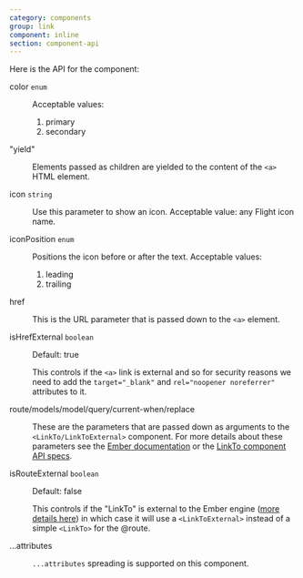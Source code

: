 ```yaml
---
category: components
group: link
component: inline
section: component-api
---
```


Here is the API for the component:

<dl class="dummy-component-props"><dt>color <code>enum</code></dt><dd><p>Acceptable values:</p><ol><li class="default">primary</li><li>secondary</li></ol></dd><dt>"yield"</dt><dd><p>Elements passed as children are yielded to the content of the <code>&lt;a&gt;</code> HTML element.</p></dd><dt>icon <code>string</code></dt><dd><p>Use this parameter to show an icon. Acceptable value: any Flight icon name.</p></dd><dt>iconPosition <code>enum</code></dt><dd><p>Positions the icon before or after the text. Acceptable values:</p><ol><li>leading</li><li class="default">trailing</li></ol></dd><dt>href</dt><dd><p>This is the URL parameter that is passed down to the <code>&lt;a&gt;</code> element.</p></dd><dt>isHrefExternal <code>boolean</code></dt><dd><p>Default: <span class="default">true</span></p><p>This controls if the <code>&lt;a&gt;</code> link is external and so for security reasons we need to add the <code>target="_blank"</code> and <code>rel="noopener noreferrer"</code> attributes to it.</p></dd><dt>route/models/model/query/current-when/replace</dt><dd><p>These are the parameters that are passed down as arguments to the <code>&lt;LinkTo/LinkToExternal&gt;</code> component. For more details about these parameters see the <a href="https://guides.emberjs.com/release/routing/linking-between-routes/#toc_the-linkto--component" target="_blank" rel="noopener noreferrer">Ember documentation</a> or the <a href="https://api.emberjs.com/ember/release/classes/Ember.Templates.components/methods/input?anchor=LinkTo" target="_blank" rel="noopener noreferrer">LinkTo component API specs</a>.</p></dd><dt>isRouteExternal <code>boolean</code></dt><dd><p>Default: <span class="default">false</span></p><p>This controls if the "LinkTo" is external to the Ember engine (<a href="https://ember-engines.com/docs/link-to-external" target="_blank" rel="noopener noreferrer">more details here</a>) in which case it will use a <code>&lt;LinkToExternal&gt;</code> instead of a simple <code>&lt;LinkTo&gt;</code> for the @route.</p></dd><dt>...attributes</dt><dd><p><code class="dummy-code">...attributes</code> spreading is supported on this component.</p></dd></dl>